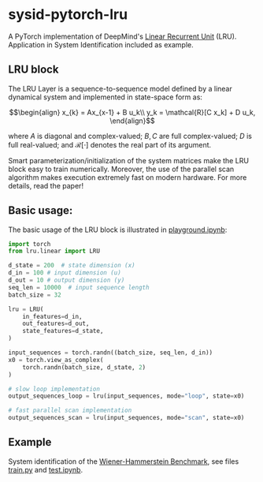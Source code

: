 # sysid-pytorch-lru

A PyTorch implementation of DeepMind's [Linear Recurrent Unit](https://arxiv.org/pdf/2303.06349) (LRU). Application in System Identification included as example.

## LRU block
The LRU Layer is a sequence-to-sequence model defined by a linear dynamical system and implemented in state-space form as:
```math
\begin{align}
x_{k} = Ax_{x-1} + B u_k\\
y_k = \mathcal{R}[C x_k] + D u_k,
\end{align}
```
where $A$ is diagonal and complex-valued; $B, C$ are full complex-valued; $D$ is full real-valued; and $\mathcal{R}[\cdot]$ denotes the real part of its argument.

Smart parameterization/initialization of the system matrices make the LRU block easy to train numerically. Moreover, the use of the parallel scan algorithm makes execution extremely fast on modern hardware. For more  details, read the paper!

## Basic usage:
The basic usage of the LRU block is illustrated in [playground.ipynb](playground.ipynb):

```python
import torch
from lru.linear import LRU

d_state = 200  # state dimension (x)
d_in = 100 # input dimension (u)
d_out = 10 # output dimension (y)
seq_len = 10000  # input sequence length
batch_size = 32

lru = LRU(
    in_features=d_in,
    out_features=d_out,
    state_features=d_state,
)

input_sequences = torch.randn((batch_size, seq_len, d_in))
x0 = torch.view_as_complex(
    torch.randn(batch_size, d_state, 2)
)

# slow loop implementation
output_sequences_loop = lru(input_sequences, mode="loop", state=x0)

# fast parallel scan implementation
output_sequences_scan = lru(input_sequences, mode="scan", state=x0)
```

## Example
System identification of the [Wiener-Hammerstein Benchmark](https://www.nonlinearbenchmark.org/benchmarks/wiener-hammerstein), see files [train.py](train.py) and [test.ipynb](test.ipynb).
